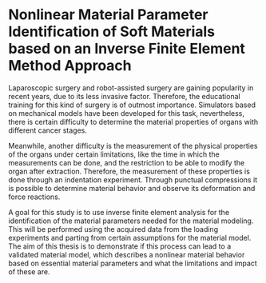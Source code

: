 # Nonlinear Material Parameter Identification of Soft Materials based on an Inverse Finite Element Method Approach

Laparoscopic surgery and robot-assisted surgery are gaining popularity in recent years, due to its less invasive factor. Therefore, the educational training for this kind of surgery is of outmost importance. Simulators based on mechanical models have been developed for this task, nevertheless, there is certain difficulty to determine the material properties of organs with different cancer stages.

Meanwhile, another difficulty is the measurement of the physical properties of the organs under certain limitations, like the time in which the measurements can be done, and the restriction to be able to modify the organ after extraction. Therefore, the measurement of these properties is done through an indentation experiment. Through punctual compressions it is possible to determine material behavior and observe its deformation and force reactions.

A goal for this study is to use inverse finite element analysis for the identification of the material parameters needed for the material modeling. This will be performed using the acquired data from the loading experiments and parting from certain assumptions for the material model.  
The aim of this thesis is to demonstrate if this process can lead to a validated material model, which describes a nonlinear material behavior based on essential material parameters and what the limitations and impact of these are.